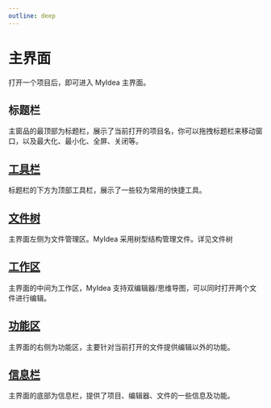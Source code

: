 ```yaml
---
outline: deep
---
```


# 主界面

打开一个项目后，即可进入 MyIdea 主界面。

## 标题栏

主窗品的最顶部为标题栏，展示了当前打开的项目名，你可以拖拽标题栏来移动窗口，以及最大化、最小化、全屏、关闭等。

## [工具栏](./top-tools)

标题栏的下方为顶部工具栏，展示了一些较为常用的快捷工具。

## [文件树](./file-tree)

主界面左侧为文件管理区。MyIdea 采用树型结构管理文件。详见文件树

## [工作区](./work-area/)

主界面的中间为工作区，MyIdea 支持双编辑器/思维导图，可以同时打开两个文件进行编辑。

## [功能区](./operation-area/)

主界面的右侧为功能区，主要针对当前打开的文件提供编辑以外的功能。

## [信息栏](./info)

主界面的底部为信息栏，提供了项目、编辑器、文件的一些信息及功能。